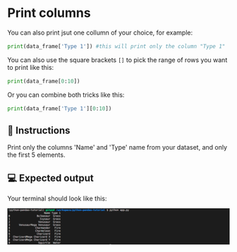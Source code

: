 # Print columns

You can also print jsut one collumn of your choice, for example:
```python
print(data_frame['Type 1']) #this will print only the column "Type 1"
```
You can also use the square brackets `[]` to pick the range of rows you want to print like this:

```python
print(data_frame[0:10])
```

Or you can combine both tricks like this:

```python
print(data_frame['Type 1'][0:10])
```

## 📝 Instructions

Print only the columns 'Name' and 'Type' name from your dataset, and only the first 5 elements.


## 💻 Expected output

Your terminal should look like this:

![print file](../../assets/07-print-columns.png)

